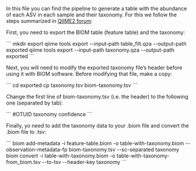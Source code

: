 In this file you can find the pipeline to generate a table with the abundance of each ASV in each sample and their taxonomy. For this we follow the steps summarized in [QIIME2 forum](https://forum.qiime2.org/t/exporting-and-modifying-biom-tables-e-g-adding-taxonomy-annotations/3630):


First, you need to export the BIOM table (feature table) and the taxonomy:

´´´
mkdir export
qiime tools export --input-path table_filt.qza --output-path exported
qiime tools export --input-path taxonomy.qza --output-path exported
´´´

Next, you will need to modify the exported taxonomy file’s header before using it with BIOM software. Before modifying that file, make a copy:

´´´
cd exported
cp taxonomy.tsv biom-taxonomy.tsv
´´´

Change the first line of biom-taxonomy.tsv (i.e. the header) to the following one (separated by tab):

´´´
#OTUID	taxonomy	confidence
´´´

Finally, yo need to add the taxonomy data to your .biom file and convert the .biom file to .tsv:

´´´
biom add-metadata -i feature-table.biom -o table-with-taxonomy.biom --observation-metadata-fp biom-taxonomy.tsv --sc-separated taxonomy
biom convert -i table-with-taxonomy.biom -o table-with-taxonomy-from_biom.tsv --to-tsv --header-key taxonomy 
´´´

